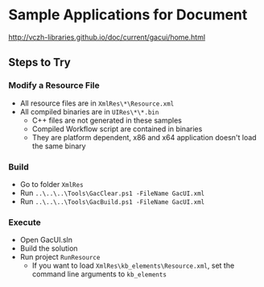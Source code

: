 # Sample Applications for Document

http://vczh-libraries.github.io/doc/current/gacui/home.html

## Steps to Try

### Modify a Resource File

- All resource files are in `XmlRes\*\Resource.xml`
- All compiled binaries are in `UIRes\*\*.bin`
  - C++ files are not generated in these samples
  - Compiled Workflow script are contained in binaries
  - They are platform dependent, x86 and x64 application doesn't load the same binary

### Build

- Go to folder `XmlRes`
- Run `..\..\..\Tools\GacClear.ps1 -FileName GacUI.xml`
- Run `..\..\..\Tools\GacBuild.ps1 -FileName GacUI.xml`

### Execute

- Open GacUI.sln
- Build the solution
- Run project `RunResource`
  - If you want to load `XmlRes\kb_elements\Resource.xml`, set the command line arguments to `kb_elements`
